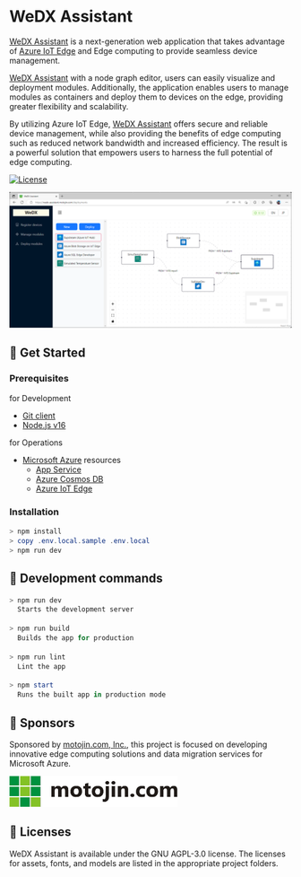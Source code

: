 # WeDX Assistant

[WeDX Assistant](https://wedx-assistant.motojin.com) is a next-generation web application that takes advantage of [Azure IoT Edge](https://azure.microsoft.com/en-us/products/iot-edge) and Edge computing to provide seamless device management.

[WeDX Assistant](https://wedx-assistant.motojin.com) with a node graph editor, users can easily visualize and deployment modules. Additionally, the application enables users to manage modules as containers and deploy them to devices on the edge, providing greater flexibility and scalability. 

By utilizing Azure IoT Edge, [WeDX Assistant](https://wedx-assistant.motojin.com) offers secure and reliable device management, while also providing the benefits of edge computing such as reduced network bandwidth and increased efficiency. The result is a powerful solution that empowers users to harness the full potential of edge computing.

[![License](https://img.shields.io/badge/license-AGPL--3.0-blue)](https://www.gnu.org/licenses/agpl-3.0.html)

![image](docs/assets/images/wedx-assistant_0.1.png)


## 📌 Get Started

### Prerequisites

for Development

- [Git client](https://git-scm.com/downloads)
- [Node.js v16](https://nodejs.org/en/download/)

for Operations

- [Microsoft Azure](https://azure.microsoft.com/) resources
  - [App Service](https://azure.microsoft.com/en-us/products/app-service)
  - [Azure Cosmos DB](https://azure.microsoft.com/en-us/products/cosmos-db)
  - [Azure IoT Edge](https://azure.microsoft.com/en-us/products/iot-edge)

### Installation

```powershell
> npm install
> copy .env.local.sample .env.local
> npm run dev
```


## 📌 Development commands

```powershell
> npm run dev
  Starts the development server

> npm run build
  Builds the app for production

> npm run lint
  Lint the app

> npm start
  Runs the built app in production mode
```


## 📌 Sponsors

Sponsored by [motojin.com, Inc.](https://motojin.com), this project is focused on developing innovative edge computing solutions and data migration services for Microsoft Azure.

[![motojin.com, Inc.](./docs/assets/images/motojin_company.png)](https://motojin.com)


## 📌 Licenses

WeDX Assistant is available under the GNU AGPL-3.0 license. The licenses for assets, fonts, and models are listed in the appropriate project folders.
